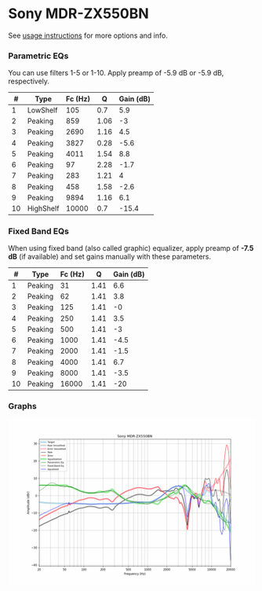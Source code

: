 # Sony MDR-ZX550BN
See [usage instructions](https://github.com/jaakkopasanen/AutoEq#usage) for more options and info.

### Parametric EQs
You can use filters 1-5 or 1-10. Apply preamp of -5.9 dB or -5.9 dB, respectively.

|   # | Type      |   Fc (Hz) |    Q |   Gain (dB) |
|-----|-----------|-----------|------|-------------|
|   1 | LowShelf  |       105 | 0.7  |         5.9 |
|   2 | Peaking   |       859 | 1.06 |        -3   |
|   3 | Peaking   |      2690 | 1.16 |         4.5 |
|   4 | Peaking   |      3827 | 0.28 |        -5.6 |
|   5 | Peaking   |      4011 | 1.54 |         8.8 |
|   6 | Peaking   |        97 | 2.28 |        -1.7 |
|   7 | Peaking   |       283 | 1.21 |         4   |
|   8 | Peaking   |       458 | 1.58 |        -2.6 |
|   9 | Peaking   |      9894 | 1.16 |         6.1 |
|  10 | HighShelf |     10000 | 0.7  |       -15.4 |

### Fixed Band EQs
When using fixed band (also called graphic) equalizer, apply preamp of **-7.5 dB** (if available) and set gains manually with these parameters.

|   # | Type    |   Fc (Hz) |    Q |   Gain (dB) |
|-----|---------|-----------|------|-------------|
|   1 | Peaking |        31 | 1.41 |         6.6 |
|   2 | Peaking |        62 | 1.41 |         3.8 |
|   3 | Peaking |       125 | 1.41 |        -0   |
|   4 | Peaking |       250 | 1.41 |         3.5 |
|   5 | Peaking |       500 | 1.41 |        -3   |
|   6 | Peaking |      1000 | 1.41 |        -4.5 |
|   7 | Peaking |      2000 | 1.41 |        -1.5 |
|   8 | Peaking |      4000 | 1.41 |         6.7 |
|   9 | Peaking |      8000 | 1.41 |        -3.5 |
|  10 | Peaking |     16000 | 1.41 |       -20   |

### Graphs
![](./Sony%20MDR-ZX550BN.png)
